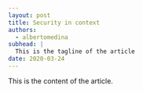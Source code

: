 ```yaml
---
layout: post
title: Security in context
authors:
  - albertomedina
subhead: |
  This is the tagline of the article
date: 2020-03-24
---
```


This is the content of the article.

[collection]: /wordpress
